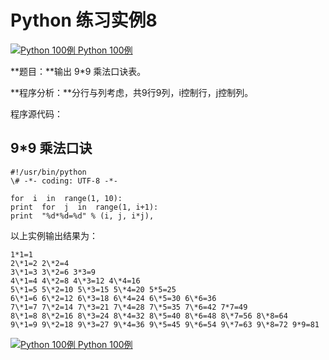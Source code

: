 Python 练习实例8
============

 [![Python 100例](../images/up.gif) Python 100例](python-100-examples.html)

**题目：**输出 9*9 乘法口诀表。

**程序分析：**分行与列考虑，共9行9列，i控制行，j控制列。

程序源代码：

9*9 乘法口诀
--------
```
#!/usr/bin/python 
\# -*- coding: UTF-8 -*- 

for  i  in  range(1, 10):
print  for  j  in  range(1, i+1): 
print  "%d*%d=%d" % (i, j, i*j),
```
以上实例输出结果为：
```
1*1=1
2\*1=2 2\*2=4
3\*1=3 3\*2=6 3*3=9
4\*1=4 4\*2=8 4\*3=12 4\*4=16
5\*1=5 5\*2=10 5\*3=15 5\*4=20 5*5=25
6\*1=6 6\*2=12 6\*3=18 6\*4=24 6\*5=30 6\*6=36
7\*1=7 7\*2=14 7\*3=21 7\*4=28 7\*5=35 7\*6=42 7*7=49
8\*1=8 8\*2=16 8\*3=24 8\*4=32 8\*5=40 8\*6=48 8\*7=56 8\*8=64
9\*1=9 9\*2=18 9\*3=27 9\*4=36 9\*5=45 9\*6=54 9\*7=63 9\*8=72 9*9=81
```
 [![Python 100例](../images/up.gif) Python 100例](python-100-examples.html)